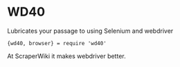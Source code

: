 # WD40

Lubricates your passage to using Selenium and webdriver

    {wd40, browser} = require 'wd40'

At ScraperWiki it makes webdriver better.
